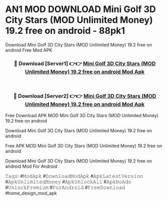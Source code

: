 # AN1 MOD DOWNLOAD Mini Golf 3D City Stars (MOD Unlimited Money) 19.2 free on android - 88pk1
Download Mini Golf 3D City Stars (MOD Unlimited Money) 19.2 free on android Free Mod APK

<div align="center">
<h3>🔴 Download [Server1] 👉👉 <a href="https://apk-comot.site?title=Mini_Golf_3D_City_Stars_(MOD_Unlimited_Money)_19.2_free_on_android">Mini Golf 3D City Stars (MOD Unlimited Money) 19.2 free on android Mod Apk</a></h3><br>

<h3>🔴 Download [Server2] 👉👉 <a href="https://apk-comot.site?title=Mini_Golf_3D_City_Stars_(MOD_Unlimited_Money)_19.2_free_on_android">Mini Golf 3D City Stars (MOD Unlimited Money) 19.2 free on android Mod Apk</a></h3>
</div>


Free Download APK MOD Mini Golf 3D City Stars (MOD Unlimited Money) 19.2 free on android

Download Mini Golf 3D City Stars (MOD Unlimited Money) 19.2 free on android 

Free APK MOD Mini Golf 3D City Stars (MOD Unlimited Money) 19.2 free on android 

Download Mini Golf 3D City Stars (MOD Unlimited Money) 19.2 free on android Mod For Android

𝚃𝚊𝚐𝚜: #𝙼𝚘𝚍𝙰𝚙𝚔 #𝙳𝚘𝚠𝚗𝚕𝚘𝚊𝚍𝙼𝚘𝚍𝙰𝚙𝚔 #𝙰𝚙𝚔𝙻𝚊𝚝𝚎𝚜𝚝𝚅𝚎𝚛𝚜𝚒𝚘𝚗 #𝙰𝚙𝚔𝚄𝚗𝚕𝚒𝚖𝚒𝚝𝚎𝚍𝙼𝚘𝚗𝚎𝚢 #𝙰𝚙𝚔𝚄𝚗𝚕𝚘𝚌𝚔𝙰𝚕𝚕 #𝙰𝚙𝚔𝙽𝚘𝙰𝚍𝚜 #𝚄𝚗𝚕𝚘𝚌𝚔𝙿𝚛𝚎𝚖𝚒𝚞𝚖 #𝙵𝚘𝚛𝙰𝚗𝚍𝚛𝚘𝚒𝚍 #𝙵𝚛𝚎𝚎𝙳𝚘𝚠𝚗𝚕𝚘𝚊𝚍 #home_design_mod_apk